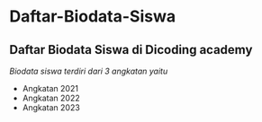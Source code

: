# Daftar-Biodata-Siswa
Daftar Biodata Siswa di Dicoding academy
--
*Biodata siswa terdiri dari 3 angkatan yaitu*
- Angkatan 2021
- Angkatan 2022
- Angkatan 2023
